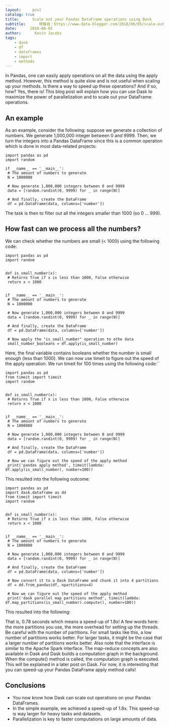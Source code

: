 ```yaml
---
layout:     post
catalog: true
title:      Scale out your Pandas DataFrame operations using Dask
subtitle:      转载自：https://www.data-blogger.com/2018/08/05/scale-out-your-pandas-dataframe-operations-using-dask/
date:      2018-08-05
author:      Kevin Jacobs
tags:
    - dask
    - df
    - dataframes
    - import
    - methods
---
```


In Pandas, one can easily apply operations on all the data using the apply method. However, this method is quite slow and is not useful when scaling up your methods. Is there a way to speed up these operations? And if so, how? Yes, there is! This blog post will explain how you can use Dask to maximize the power of parallelization and to scale out your DataFrame operations.



## An example

As an example, consider the following: suppose we generate a collection of numbers. We generate 1,000,000 integer between 0 and 9999. Then, we turn the integers into a Pandas DataFrame since this is a common operation which is done in most data-related projects:

```
import pandas as pd
import random

if __name__ == '__main__':
 # The amount of numbers to generate
 N = 1000000

 # Now generate 1,000,000 integers between 0 and 9999
 data = [random.randint(0, 9999) for _ in range(N)]
 
 # And finally, create the DataFrame
 df = pd.DataFrame(data, columns=['number'])
```

The task is then to filter out all the integers smaller than 1000 (so 0 … 999).

## How fast can we process all the numbers?

We can check whether the numbers are small (< 1000) using the following code:

```
import pandas as pd
import random


def is_small_number(x):
 # Returns True if x is less than 1000, False otherwise
 return x < 1000


if __name__ == '__main__':
 # The amount of numbers to generate
 N = 1000000

 # Now generate 1,000,000 integers between 0 and 9999
 data = [random.randint(0, 9999) for _ in range(N)]

 # And finally, create the DataFrame
 df = pd.DataFrame(data, columns=['number'])

 # Now apply the "is_small_number" operation to othe data
 small_number_booleans = df.apply(is_small_number)
```

Here, the final variable contains booleans whether the number is small enough (less than 1000). We can now use timeit to figure out the speed of the apply operation. We run timeit for 100 times using the following code:``

```
import pandas as pd
from timeit import timeit
import random


def is_small_number(x):
 # Returns True if x is less than 1000, False otherwise
 return x < 1000


if __name__ == '__main__':
 # The amount of numbers to generate
 N = 1000000

 # Now generate 1,000,000 integers between 0 and 9999
 data = [random.randint(0, 9999) for _ in range(N)]

 # And finally, create the DataFrame
 df = pd.DataFrame(data, columns=['number'])

 # Now we can figure out the speed of the apply method
 print('pandas apply method', timeit(lambda: df.apply(is_small_number), number=100))
```

This resulted into the following outcome:

```
import pandas as pd
import dask.dataframe as dd
from timeit import timeit
import random


def is_small_number(x):
 # Returns True if x is less than 1000, False otherwise
 return x < 1000


if __name__ == '__main__':
 # The amount of numbers to generate
 N = 1000000

 # Now generate 1,000,000 integers between 0 and 9999
 data = [random.randint(0, 9999) for _ in range(N)]

 # And finally, create the DataFrame
 df = pd.DataFrame(data, columns=['number'])

 # Now convert it to a Dask DataFrame and chunk it into 4 partitions
 df = dd.from_pandas(df, npartitions=4)

 # Now we can figure out the speed of the apply method
 print('dask parallel map partitions method', timeit(lambda: df.map_partitions(is_small_number).compute(), number=100))
```

This resulted into the following:

That is, 0.78 seconds which means a speed-up of 1.8x! A few words here: the more partitions you use, the more overhead for setting up the threads. Be careful with the number of partitions. For small tasks like this, a low number of partitions works better. For larger tasks, it might be the case that a larger number of partitions works better. Also note that the interface is similar to the Apache Spark interface. The map-reduce concepts are also available in Dask and Dask builds a computation graph in the background. When the compute() method is called, the computation graph is executed. This will be explained in a later post on Dask. For now, it is interesting that you can speed-up your Pandas DataFrame apply method calls!

## Conclusions
- You now know how Dask can scale out operations on your Pandas DataFrames.
- In the simple example, we achieved a speed-up of 1.8x. This speed-up is way larger for heavy tasks and datasets.
- Parallelization is key to faster computations on large amounts of data.

 
